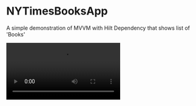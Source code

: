 # NYTimesBooksApp
A simple demonstration of MVVM with Hilt Dependency that shows list of 'Books'

![Demo Video](screens/demo.mov)